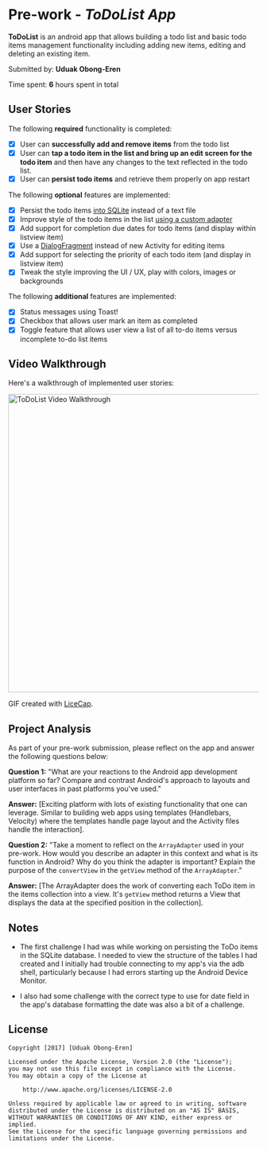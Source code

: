 # Pre-work - *ToDoList App*

**ToDoList** is an android app that allows building a todo list and basic todo items management functionality including adding new items, editing and deleting an existing item.

Submitted by: **Uduak Obong-Eren**

Time spent: **6** hours spent in total

## User Stories

The following **required** functionality is completed:

* [x] User can **successfully add and remove items** from the todo list
* [x] User can **tap a todo item in the list and bring up an edit screen for the todo item** and then have any changes to the text reflected in the todo list.
* [x] User can **persist todo items** and retrieve them properly on app restart

The following **optional** features are implemented:

* [x] Persist the todo items [into SQLite](http://guides.codepath.com/android/Persisting-Data-to-the-Device#sqlite) instead of a text file
* [x] Improve style of the todo items in the list [using a custom adapter](http://guides.codepath.com/android/Using-an-ArrayAdapter-with-ListView)
* [x] Add support for completion due dates for todo items (and display within listview item)
* [x] Use a [DialogFragment](http://guides.codepath.com/android/Using-DialogFragment) instead of new Activity for editing items
* [x] Add support for selecting the priority of each todo item (and display in listview item)
* [x] Tweak the style improving the UI / UX, play with colors, images or backgrounds

The following **additional** features are implemented:

* [x] Status messages using Toast!
* [x] Checkbox that allows user mark an item as completed
* [x] Toggle feature that allows user view a list of all to-do items versus incomplete to-do list items

## Video Walkthrough

Here's a walkthrough of implemented user stories:

<img src='http://i.imgur.com/iD6ci2t.gif' width='600' title='ToDoList Video Walkthrough' width='' alt='ToDoList Video Walkthrough' />

GIF created with [LiceCap](http://www.cockos.com/licecap/).

## Project Analysis

As part of your pre-work submission, please reflect on the app and answer the following questions below:

**Question 1:** "What are your reactions to the Android app development platform so far? Compare and contrast Android's approach to layouts and user interfaces in past platforms you've used."

**Answer:** [Exciting platform with lots of existing functionality that one can leverage. Similar to building web apps using templates (Handlebars, Velocity) where the templates handle page layout and the Activity files handle the interaction].

**Question 2:** "Take a moment to reflect on the `ArrayAdapter` used in your pre-work. How would you describe an adapter in this context and what is its function in Android? Why do you think the adapter is important? Explain the purpose of the `convertView` in the `getView` method of the `ArrayAdapter`."

**Answer:** [The ArrayAdapter does the work of converting each ToDo item in the items collection into a view. It's `getView` method returns a View that displays the data at the specified position in the collection].

## Notes

* The first challenge I had was while working on persisting the ToDo items in the SQLite database. I needed to view the structure of the tables I had created and I initially had trouble connecting to my app's via the adb shell, particularly because I had errors starting up the Android Device Monitor.

* I also had some challenge with the correct type to use for date field in the app's database formatting the date was also a bit of a challenge. 

## License

    Copyright [2017] [Uduak Obong-Eren]

    Licensed under the Apache License, Version 2.0 (the "License");
    you may not use this file except in compliance with the License.
    You may obtain a copy of the License at

        http://www.apache.org/licenses/LICENSE-2.0

    Unless required by applicable law or agreed to in writing, software
    distributed under the License is distributed on an "AS IS" BASIS,
    WITHOUT WARRANTIES OR CONDITIONS OF ANY KIND, either express or implied.
    See the License for the specific language governing permissions and
    limitations under the License.